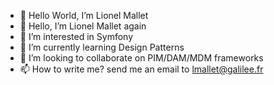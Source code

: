 - 👋 Hello World, I’m Lionel Mallet
- 👋 Hello, I’m Lionel Mallet again
- 👀 I’m interested in Symfony
- 🌱 I’m currently learning Design Patterns
- 💞️ I’m looking to collaborate on PIM/DAM/MDM frameworks
- 📫 How to write me? send me an email to lmallet@galilee.fr
